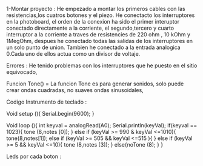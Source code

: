 1-Montar proyecto :
He empezado a montar los primeros cables con las resistencias,los cuatros botones y el piezo.
He conectacto los interruptores en la photoboard, el orden de la conexion ha sido el primer interuptor conectado directamente a la corriente, el segundo,tercero y cuarto
interruptor a la corriente a traves de resistencies de 220 ohm , 10 kOhm y 1MegOhm, despues he conectado todas las salidas de los interruptores en un solo punto de union.
Tambien he conectado a la entrada analogica 0.Cada uno de ellos actua como un divisor de voltaje.

Errores :
He tenido problemas con los interruptores que he puesto en el sitio equivocado,     


Funcion Tone() = La funcion Tone es para generar sonidos, solo puede crear ondas cuadradas, no suaves ondas sinusoidales,

Codigo Instrumento de teclado :

Void setup (){
       Serial.begin(9600);
       }
       
 Void loop (){
     int keyval = analogRead(A0);
     Serial.println(keyVal);
 if(keyval == 1023){
     tone (8,notes [0]);
     }
     else if (keyVal >= 990 & keyVal <=1010){
            tone(8,notes[1]);
     else if (keyVal >= 505 && keyVal <=515 ){
    }
    else if (keyVal >= 5 && keyVal <=10){
    tone (8,notes [3]);
    }
    else{noTone (8);
      }
   }
  
  Leds por cada boton :
  




   
   
   
   
   
   
   
   
   
   
   
   
   
   
   
   
   
   
   
   
   
   
   
   
   
   
   
   
   
   
   
   
   
   
   
   
   
   
   
   
   
   
   
   
   
   
   
   
   
   
   
   
   
   
   
   
   
   
   
   
   
   
   
   
   
   
   
   
   
   
   
   
   
   
   
   
   
   
   
   
   
   
   
   
